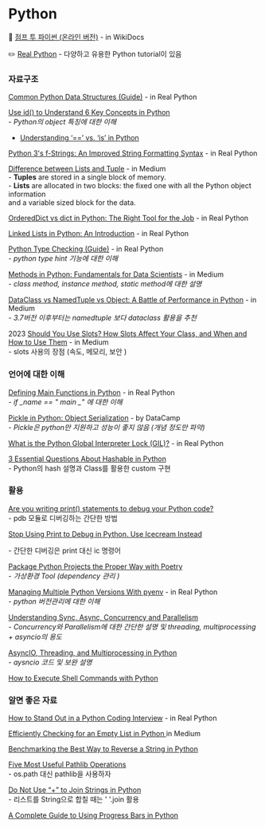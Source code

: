 # Python

📘 [점프 투 파이썬 (온라인 버전)](https://wikidocs.net/book/1) - in WikiDocs

✏️ [Real Python](https://realpython.com) - 다양하고 유용한 Python tutorial이 있음

### 자료구조

[Common Python Data Structures (Guide)](https://realpython.com/python-data-structures/#collectionsordereddict-remember-the-insertion-order-of-keys) - in Real Python

[Use id() to Understand 6 Key Concepts in Python](https://medium.com/better-programming/use-id-to-understand-6-key-concepts-in-python-73e0bbd461ec)\
&#x20; \-  _Python의 object 특징에 대한 이해_

* [Understanding ‘==’ vs. ‘is’ in Python](https://medium.com/better-programming/understanding-vs-is-in-python-2f8f7ae1dd23)

[Python 3's f-Strings: An Improved String Formatting Syntax](https://realpython.com/python-f-strings/) - in Real Python

[Difference between Lists and Tuple](https://codeburst.io/difference-between-lists-and-tuple-9153fc329cd) - in Medium\
&#x20; \-  **Tuples** are stored in a single block of memory.\
&#x20; \-  **Lists** are allocated in two blocks: the fixed one with all the Python object information \
&#x20;    and a variable sized block for the data.

[OrderedDict vs dict in Python: The Right Tool for the Job](https://realpython.com/python-ordereddict/) - in Real Python

[Linked Lists in Python: An Introduction](https://realpython.com/linked-lists-python/#performance-comparison-lists-vs-linked-lists) - in Real Python

[Python Type Checking (Guide)](https://realpython.com/python-type-checking) - in Real Python\
&#x20; \-  _python type hint 기능에 대한 이해_

[Methods in Python: Fundamentals for Data Scientists](https://towardsdatascience.com/methods-in-python-fundamentals-for-data-scientists-6a9393b2c2e7) - in Medium\
&#x20; _-  class method, instance method, static method에 대한 설명_

[DataClass vs NamedTuple vs Object: A Battle of Performance in Python](https://medium.com/@jacktator/dataclass-vs-namedtuple-vs-object-for-performance-optimization-in-python-691e234253b9) - in Medium\
&#x20; _-  3.7버전 이후부터는 namedtuple 보다 dataclass 활용을 추천_

2023 [Should You Use Slots? How Slots Affect Your Class, and When and How to Use Them](https://towardsdatascience.com/should-you-use-slots-how-slots-affect-your-class-when-and-how-to-use-ab3f118abc71) - in Medium\
&#x20; \-  slots 사용의 장점 (속도, 메모리, 보안 )

### 언어에 대한 이해

[Defining Main Functions in Python](https://realpython.com/python-main-function/) - in Real Python\
&#x20; \-  _if  \_name  == " main \_" 에 대한 이해_

[Pickle in Python: Object Serialization](https://www.datacamp.com/community/tutorials/pickle-python-tutorial) - by DataCamp\
&#x20; \-  _Pickle은 python만 지원하고 성능이 좋지 않음 (개념 정도만 파악)_

[What is the Python Global Interpreter Lock (GIL)?](https://realpython.com/python-gil/) - in Real Python

[3 Essential Questions About Hashable in Python](https://medium.com/better-programming/3-essential-questions-about-hashable-in-python-33e981042bcb)\
&#x20; \-  Python의 hash 설명과 Class를 활용한 custom 구현&#x20;

### 활용

[Are you writing print() statements to debug your Python code?](https://medium.com/analytics-vidhya/are-you-writing-print-statements-to-debug-your-python-code-690e6ba098e9)\
&#x20; \-  pdb 모듈로 디버깅하는 간단한 방법&#x20;

[Stop Using Print to Debug in Python. Use Icecream Instead](https://towardsdatascience.com/stop-using-print-to-debug-in-python-use-icecream-instead-79e17b963fcc)

&#x20; \- 간단한 디버깅은 print 대신 ic 명령어

[Package Python Projects the Proper Way with Poetry](https://hackersandslackers.com/python-poetry-package-manager/)\
&#x20; _-  가상환경 Tool (dependency 관리 )_

[Managing Multiple Python Versions With pyenv](https://realpython.com/intro-to-pyenv/) - in Real Python\
&#x20; \-  _python 버전관리에 대한 이해_

[Understanding Sync, Async, Concurrency and Parallelism](https://medium.com/swlh/understanding-sync-async-concurrency-and-parallelism-166686008fa4)\
&#x20; \-  _Concurrency와 Parallelism에 대한 간단한 설명 및 threading, multiprocessing + asyncio의 용도_

[AsyncIO, Threading, and Multiprocessing in Python](https://medium.com/analytics-vidhya/asyncio-threading-and-multiprocessing-in-python-4f5ff6ca75e8)\
&#x20; \-  _aysncio 코드 및 보완 설명_

[How to Execute Shell Commands with Python](https://janakiev.com/blog/python-shell-commands/)

### 알면 좋은 자료

[How to Stand Out in a Python Coding Interview](https://realpython.com/python-coding-interview-tips/) - in Real Python

[Efficiently Checking for an Empty List in Python ](https://medium.com/swlh/efficiently-checking-for-an-empty-list-in-python-76b76099fbd3)in Medium

[Benchmarking the Best Way to Reverse a String in Python](https://medium.com/better-programming/benchmarking-the-best-way-to-reverse-a-string-in-python-9c73d87b1b1a)

[Five Most Useful Pathlib Operations](https://medium.com/swlh/five-most-useful-pathlib-operations-77f9c96790b3)\
&#x20; \- os.path 대신 pathlib을 사용하자&#x20;

[Do Not Use “+” to Join Strings in Python](https://towardsdatascience.com/do-not-use-to-join-strings-in-python-f89908307273)\
&#x20; \-  리스트를 String으로 합칠 때는 ' '.join 활용

[A Complete Guide to Using Progress Bars in Python](https://towardsdatascience.com/a-complete-guide-to-using-progress-bars-in-python-aa7f4130cda8)
